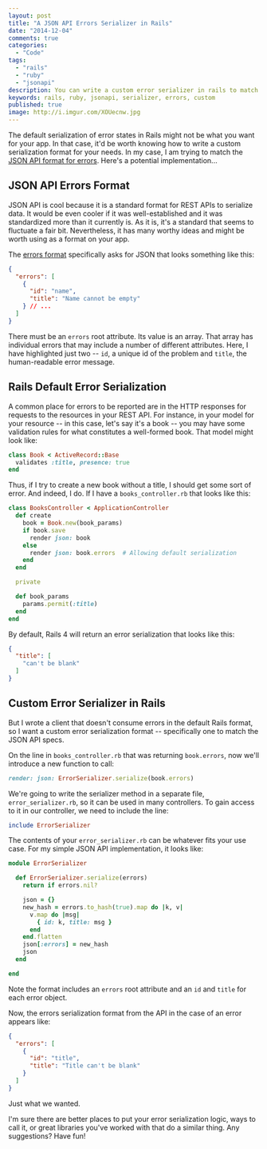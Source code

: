 ```yaml
---
layout: post
title: "A JSON API Errors Serializer in Rails"
date: "2014-12-04"
comments: true
categories:
  - "Code"
tags:
  - "rails"
  - "ruby"
  - "jsonapi"
description: You can write a custom error serializer in rails to match something like jsonapi.
keywords: rails, ruby, jsonapi, serializer, errors, custom
published: true
image: http://i.imgur.com/XOUecnw.jpg
---
```


The default serialization of error states in Rails might not be what you want for your app.  In that case, it'd be worth knowing how to write a custom serialization format for your needs.  In my case, I am trying to match the [JSON API format for errors](http://jsonapi.org/format/#errors).  Here's a potential implementation...

<!--more-->

## JSON API Errors Format

JSON API is cool because it is a standard format for REST APIs to serialize data.  It would be even cooler if it was well-established and it was standardized more than it currently is.  As it is, it's a standard that seems to fluctuate a fair bit.  Nevertheless, it has many worthy ideas and might be worth using as a format on your app.

The [errors format](http://jsonapi.org/format/#errors) specifically asks for JSON that looks something like this:

```json
{
  "errors": [
    {
      "id": "name",
      "title": "Name cannot be empty"
    } // ...
  ]
}
```

There must be an `errors` root attribute.  Its value is an array.  That array has individual errors that may include a number of different attributes.  Here, I have highlighted just two -- `id`, a unique id of the problem and `title`, the human-readable error message.

## Rails Default Error Serialization

A common place for errors to be reported are in the HTTP responses for requests to the resources in your REST API.  For instance, in your model for your resource -- in this case, let's say it's a book -- you may have some validation rules for what constitutes a well-formed book.  That model might look like:

```ruby
class Book < ActiveRecord::Base
  validates :title, presence: true
end
```

Thus, if I try to create a new book without a title, I should get some sort of error.  And indeed, I do.  If I have a `books_controller.rb` that looks like this:

```ruby
class BooksController < ApplicationController
  def create
    book = Book.new(book_params)
    if book.save
      render json: book
    else
      render json: book.errors  # Allowing default serialization
    end
  end

  private

  def book_params
    params.permit(:title)
  end
end
```

By default, Rails 4 will return an error serialization that looks like this:

```json
{
  "title": [
    "can't be blank"
  ]
}
```

## Custom Error Serializer in Rails

But I wrote a client that doesn't consume errors in the default Rails format, so I want a custom error serialization format -- specifically one to match the JSON API specs.

On the line in `books_controller.rb` that was returning `book.errors`, now we'll introduce a new function to call:

```ruby
render: json: ErrorSerializer.serialize(book.errors)
```

We're going to write the serializer method in a separate file, `error_serializer.rb`, so it can be used in many controllers.  To gain access to it in our controller, we need to include the line:

```ruby
include ErrorSerializer
```

The contents of your `error_serializer.rb` can be whatever fits your use case.  For my simple JSON API implementation, it looks like:

```ruby
module ErrorSerializer

  def ErrorSerializer.serialize(errors)
    return if errors.nil?

    json = {}
    new_hash = errors.to_hash(true).map do |k, v|
      v.map do |msg|
        { id: k, title: msg }
      end
    end.flatten
    json[:errors] = new_hash
    json
  end

end
```

Note the format includes an `errors` root attribute and an `id` and `title` for each error object.

Now, the errors serialization format from the API in the case of an error appears like:

```json
{
  "errors": [
    {
      "id": "title",
      "title": "Title can't be blank"
    }
  ]
}
```

Just what we wanted.

I'm sure there are better places to put your error serialization logic, ways to call it, or great libraries you've worked with that do a similar thing.  Any suggestions?  Have fun!
